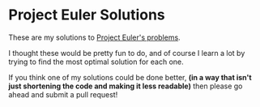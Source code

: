 # Project Euler Solutions
These are my solutions to [Project Euler's problems](https://projecteuler.net/archives).

I thought these would be pretty fun to do, and of course I learn a lot by trying to find the most optimal solution for each one.

If you think one of my solutions could be done better, **(in a way that isn't just shortening the code and making it less readable)** then please go ahead and submit a pull request!